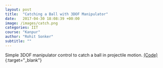 ```yaml
---
layout: post
title:  "Catching a Ball with 3DOF Manipulator"
date:   2017-04-30 18:08:39 +00:00
image: /images/catch.png
categories: IIT
course: "Kanpur"
author: "Rohit Sonker"
subtitle: ""
---
```

Simple 3DOF manipulator control to catch a ball in projectile motion. [(Code)](https://github.com/rohits5496/manipulator_ball_catch){:target="_blank"}
